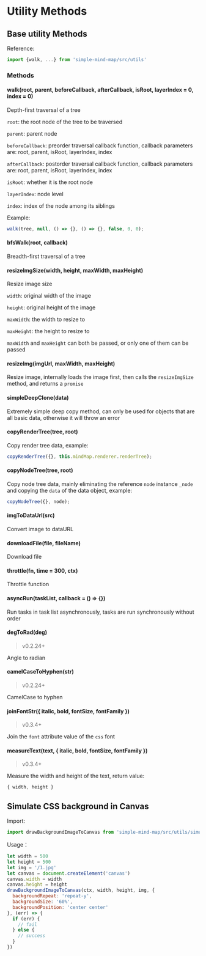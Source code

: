 # Utility Methods

## Base utility Methods

Reference:

```js
import {walk, ...} from 'simple-mind-map/src/utils'
```

### Methods

#### walk(root, parent, beforeCallback, afterCallback, isRoot, layerIndex = 0, index = 0)

Depth-first traversal of a tree

`root`: the root node of the tree to be traversed

`parent`: parent node

`beforeCallback`: preorder traversal callback function, callback parameters are:
root, parent, isRoot, layerIndex, index

`afterCallback`: postorder traversal callback function, callback parameters are:
root, parent, isRoot, layerIndex, index

`isRoot`: whether it is the root node

`layerIndex`: node level

`index`: index of the node among its siblings

Example:

```js
walk(tree, null, () => {}, () => {}, false, 0, 0);
```

#### bfsWalk(root, callback)

Breadth-first traversal of a tree

#### resizeImgSize(width, height, maxWidth, maxHeight)

Resize image size

`width`: original width of the image

`height`: original height of the image

`maxWidth`: the width to resize to

`maxHeight`: the height to resize to

`maxWidth` and `maxHeight` can both be passed, or only one of them can be passed

#### resizeImg(imgUrl, maxWidth, maxHeight)

Resize image, internally loads the image first, then calls the `resizeImgSize`
method, and returns a `promise`

#### simpleDeepClone(data)

Extremely simple deep copy method, can only be used for objects that are all
basic data, otherwise it will throw an error

#### copyRenderTree(tree, root)

Copy render tree data, example:

```js
copyRenderTree({}, this.mindMap.renderer.renderTree);
```

#### copyNodeTree(tree, root)

Copy node tree data, mainly eliminating the reference `node` instance `_node`
and copying the `data` of the data object, example:

```js
copyNodeTree({}, node);
```

#### imgToDataUrl(src)

Convert image to dataURL

#### downloadFile(file, fileName)

Download file

#### throttle(fn, time = 300, ctx)

Throttle function

#### asyncRun(taskList, callback = () => {})

Run tasks in task list asynchronously, tasks are run synchronously without order

#### degToRad(deg)

> v0.2.24+

Angle to radian

#### camelCaseToHyphen(str)

> v0.2.24+

CamelCase to hyphen

#### joinFontStr({ italic, bold, fontSize, fontFamily })

> v0.3.4+

Join the `font` attribute value of the `css` font

#### measureText(text, { italic, bold, fontSize, fontFamily })

> v0.3.4+

Measure the width and height of the text, return value:

```js
{ width, height }
```

## Simulate CSS background in Canvas

Import:

```js
import drawBackgroundImageToCanvas from 'simple-mind-map/src/utils/simulateCSSBackgroundInCanvas'
```

Usage：

```js
let width = 500
let height = 500
let img = '/1.jpg'
let canvas = document.createElement('canvas')
canvas.width = width
canvas.height = height
drawBackgroundImageToCanvas(ctx, width, height, img, {
  backgroundRepeat: 'repeat-y',
  backgroundSize: '60%',
  backgroundPosition: 'center center'
}, (err) => {
  if (err) {
    // fail
  } else {
    // success
  }
})
```